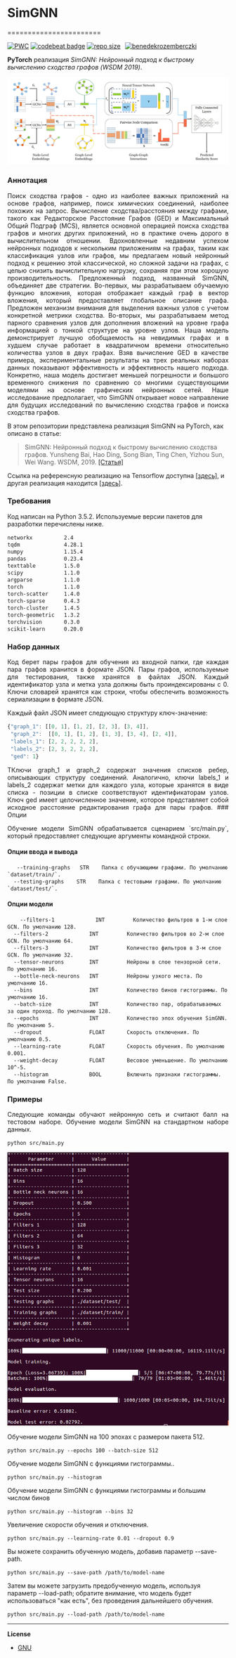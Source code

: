 # SimGNN
=======================

[![PWC](https://img.shields.io/endpoint.svg?url=https://paperswithcode.com/badge/graph-edit-distance-computation-via-graph/graph-similarity-on-imdb)](https://paperswithcode.com/sota/graph-similarity-on-imdb?p=graph-edit-distance-computation-via-graph) [![codebeat badge](https://codebeat.co/badges/3f5b0686-92d0-4afb-9c7a-cd36bb5bd80f)](https://codebeat.co/projects/github-com-benedekrozemberczki-simgnn-master) [![repo size](https://img.shields.io/github/repo-size/benedekrozemberczki/SimGNN.svg)](https://github.com/benedekrozemberczki/SimGNN/archive/master.zip)⠀[![benedekrozemberczki](https://img.shields.io/twitter/follow/benrozemberczki?style=social&logo=twitter)](https://twitter.com/intent/follow?screen_name=benrozemberczki)

**PyTorch** реализация *SimGNN: Нейронный подход к быстрому вычислению сходства графов (WSDM 2019)*.

<p align="center">
  <img width="800" src="simgnn.jpg">
</p>
	
### Аннотация
<p align="justify">
Поиск сходства графов - одно из наиболее важных приложений на основе графов, например, поиск химических соединений, наиболее похожих на запрос. Вычисление сходства/расстояния между графами, такого как Редакторское Расстояние Графов (GED) и Максимальный Общий Подграф (MCS), является основной операцией поиска сходства графов и многих других приложений, но в практике очень дорого в вычислительном отношении. Вдохновленные недавним успехом нейронных подходов к нескольким приложениям на графах, таким как классификация узлов или графов, мы предлагаем новый нейронный подход к решению этой классической, но сложной задачи на графах, с целью снизить вычислительную нагрузку, сохраняя при этом хорошую производительность. Предложенный подход, названный SimGNN, объединяет две стратегии. Во-первых, мы разрабатываем обучаемую функцию вложения, которая отображает каждый граф в вектор вложения, который предоставляет глобальное описание графа. Предложен механизм внимания для выделения важных узлов с учетом конкретной метрики сходства. Во-вторых, мы разрабатываем метод парного сравнения узлов для дополнения вложений на уровне графа информацией о тонкой структуре на уровне узлов. Наша модель демонстрирует лучшую обобщаемость на невидимых графах и в худшем случае работает в квадратичном времени относительно количества узлов в двух графах. Взяв вычисление GED в качестве примера, экспериментальные результаты на трех реальных наборах данных показывают эффективность и эффективность нашего подхода. Конкретно, наша модель достигает меньшей погрешности и большого временного снижения по сравнению со многими существующими моделями на основе графических нейронных сетей. Наше исследование предполагает, что SimGNN открывает новое направление для будущих исследований по вычислению сходства графов и поиска сходства графов.</p>

В этом репозитории представлена реализация SimGNN на PyTorch, как описано в статье:

> SimGNN: Нейронный подход к быстрому вычислению сходства графов.
> Yunsheng Bai, Hao Ding, Song Bian, Ting Chen, Yizhou Sun, Wei Wang.
> WSDM, 2019.
> [[Статья]](http://web.cs.ucla.edu/~yzsun/papers/2019_WSDM_SimGNN.pdf)

Ссылка на референсную реализацию на Tensorflow доступна [[здесь]](https://github.com/yunshengb/SimGNN), и другая реализация находится [[здесь]](https://github.com/NightlyJourney/SimGNN).

### Требования
Код написан на Python 3.5.2. Используемые версии пакетов для разработки перечислены ниже.

```
networkx          2.4
tqdm              4.28.1
numpy             1.15.4
pandas            0.23.4
texttable         1.5.0
scipy             1.1.0
argparse          1.1.0
torch             1.1.0
torch-scatter     1.4.0
torch-sparse      0.4.3
torch-cluster     1.4.5
torch-geometric   1.3.2
torchvision       0.3.0
scikit-learn      0.20.0
```
### Набор данных
<p align="justify">
Код берет пары графов для обучения из входной папки, где каждая пара графов хранится в формате JSON. Пары графов, используемые для тестирования, также хранятся в файлах JSON. Каждый идентификатор узла и метка узла должны быть проиндексированы с 0. Ключи словарей хранятся как строки, чтобы обеспечить возможность сериализации в формате JSON.

Каждый файл JSON имеет следующую структуру ключ-значение:

```javascript
{"graph_1": [[0, 1], [1, 2], [2, 3], [3, 4]],
 "graph_2":  [[0, 1], [1, 2], [1, 3], [3, 4], [2, 4]],
 "labels_1": [2, 2, 2, 2, 2],
 "labels_2": [2, 3, 2, 2, 2],
 "ged": 1}
```
<p align="justify">
TКлючи graph_1 и graph_2 содержат значения списков ребер, описывающих структуру соединений. Аналогично, ключи labels_1 и labels_2 содержат метки для каждого узла, которые хранятся в виде списка - позиции в списке соответствуют идентификаторам узлов. Ключ ged имеет целочисленное значение, которое представляет собой исходное расстояние редактирования графа для пары графов.
### Опции
<p align="justify">
Обучение модели SimGNN обрабатывается сценарием `src/main.py`, который предоставляет следующие аргументы командной строки.</p>

#### Опции ввода и вывода
```
   --training-graphs   STR    Папка с обучающими графами. По умолчанию `dataset/train/`.
  --testing-graphs    STR    Папка с тестовыми графами. По умолчанию `dataset/test/`.
```
#### Опции модели
```
    --filters-1             INT         Количество фильтров в 1-м слое GCN. По умолчанию 128.
  --filters-2             INT         Количество фильтров во 2-м слое GCN. По умолчанию 64. 
  --filters-3             INT         Количество фильтров в 3-м слое GCN. По умолчанию 32.
  --tensor-neurons        INT         Нейроны в слое тензорной сети. По умолчанию 16.
  --bottle-neck-neurons   INT         Нейроны узкого места. По умолчанию 16.
  --bins                  INT         Количество бинов гистограммы. По умолчанию 16.
  --batch-size            INT         Количество пар, обрабатываемых за один проход. По умолчанию 128. 
  --epochs                INT         Количество эпох обучения SimGNN. По умолчанию 5.
  --dropout               FLOAT       Скорость отключения. По умолчанию 0.5.
  --learning-rate         FLOAT       Скорость обучения. По умолчанию 0.001.
  --weight-decay          FLOAT       Весовое уменьшение. По умолчанию 10^-5.
  --histogram             BOOL        Включить признаки гистограммы. По умолчанию False.

```
### Примеры
<p align="justify">
Следующие команды обучают нейронную сеть и считают балл на тестовом наборе. Обучение модели SimGNN на стандартном наборе данных.</p>

```
python src/main.py
```
<p align="center">
<img style="float: center;" src="simgnn_run.jpg">
</p>

Обучение модели SimGNN на 100 эпохах с размером пакета 512.
```
python src/main.py --epochs 100 --batch-size 512
```
Обучение модели SimGNN с функциями гистограммы..
```
python src/main.py --histogram
```
Обучение модели SimGNN с функциями гистограммы и большим числом бинов
```
python src/main.py --histogram --bins 32
```
Увеличение скорости обучения и отключения.
```
python src/main.py --learning-rate 0.01 --dropout 0.9
```
Вы можете сохранить обученную модель, добавив параметр --save-path.
```
python src/main.py --save-path /path/to/model-name
```
Затем вы можете загрузить предобученную модель, используя параметр --load-path; обратите внимание, что модель будет использоваться "как есть", без проведения дальнейшего обучения.
```
python src/main.py --load-path /path/to/model-name
```
----------------------------------------------------------------------

**License**

- [GNU](https://github.com/benedekrozemberczki/SimGNN/blob/master/LICENSE)
